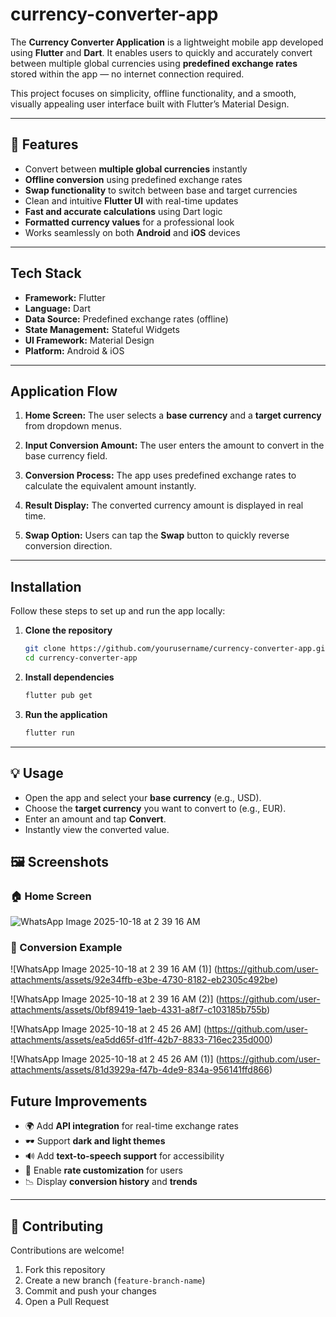 # currency-converter-app

The **Currency Converter Application** is a lightweight mobile app developed using **Flutter** and **Dart**.
It enables users to quickly and accurately convert between multiple global currencies using **predefined exchange rates** stored within the app — no internet connection required.

This project focuses on simplicity, offline functionality, and a smooth, visually appealing user interface built with Flutter’s Material Design.

---

## 🌟 Features

* Convert between **multiple global currencies** instantly
* **Offline conversion** using predefined exchange rates
* **Swap functionality** to switch between base and target currencies
* Clean and intuitive **Flutter UI** with real-time updates
* **Fast and accurate calculations** using Dart logic
* **Formatted currency values** for a professional look
* Works seamlessly on both **Android** and **iOS** devices

---

## Tech Stack

* **Framework:** Flutter
* **Language:** Dart
* **Data Source:** Predefined exchange rates (offline)
* **State Management:** Stateful Widgets
* **UI Framework:** Material Design
* **Platform:** Android & iOS

---

## Application Flow

1. **Home Screen:**
   The user selects a **base currency** and a **target currency** from dropdown menus.

2. **Input Conversion Amount:**
   The user enters the amount to convert in the base currency field.

3. **Conversion Process:**
   The app uses predefined exchange rates to calculate the equivalent amount instantly.

4. **Result Display:**
   The converted currency amount is displayed in real time.

5. **Swap Option:**
   Users can tap the **Swap** button to quickly reverse conversion direction.

---

##  Installation

Follow these steps to set up and run the app locally:

1. **Clone the repository**

   ```bash
   git clone https://github.com/yourusername/currency-converter-app.git
   cd currency-converter-app
   ```

2. **Install dependencies**

   ```bash
   flutter pub get
   ```

3. **Run the application**

   ```bash
   flutter run
   ```

---

## 💡 Usage

* Open the app and select your **base currency** (e.g., USD).
* Choose the **target currency** you want to convert to (e.g., EUR).
* Enter an amount and tap **Convert**.
* Instantly view the converted value.

## 🖼️ Screenshots

### 🏠 Home Screen

![WhatsApp Image 2025-10-18 at 2 39 16 AM](https://github.com/user-attachments/assets/50d3e2af-ff6c-46e8-8566-353b916c23a0)


### 💱 Conversion Example

![WhatsApp Image 2025-10-18 at 2 39 16 AM (1)]
(https://github.com/user-attachments/assets/92e34ffb-e3be-4730-8182-eb2305c492be)

![WhatsApp Image 2025-10-18 at 2 39 16 AM (2)]
(https://github.com/user-attachments/assets/0bf89419-1aeb-4331-a8f7-c103185b755b)

![WhatsApp Image 2025-10-18 at 2 45 26 AM]
(https://github.com/user-attachments/assets/ea5dd65f-d1ff-42b7-8833-716ec235d000)

![WhatsApp Image 2025-10-18 at 2 45 26 AM (1)]
(https://github.com/user-attachments/assets/81d3929a-f47b-4de9-834a-956141ffd866)


## Future Improvements

* 🌍 Add **API integration** for real-time exchange rates
* 🕶️ Support **dark and light themes**
* 🔊 Add **text-to-speech support** for accessibility
* 💾 Enable **rate customization** for users
* 📉 Display **conversion history** and **trends**

---

## 🤝 Contributing

Contributions are welcome!

1. Fork this repository
2. Create a new branch (`feature-branch-name`)
3. Commit and push your changes
4. Open a Pull Request





